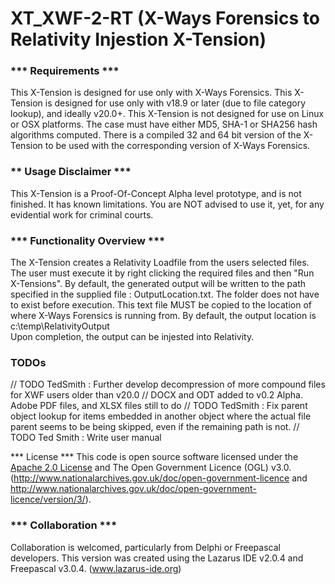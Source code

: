 
# XT_XWF-2-RT (X-Ways Forensics to Relativity Injestion X-Tension)

###  *** Requirements ***
  This X-Tension is designed for use only with X-Ways Forensics.
  This X-Tension is designed for use only with v18.9 or later (due to file category lookup), and ideally v20.0+.
  This X-Tension is not designed for use on Linux or OSX platforms.
  The case must have either MD5, SHA-1 or SHA256 hash algorithms computed.
  There is a compiled 32 and 64 bit version of the X-Tension to be used with the corresponding version of X-Ways Forensics. 

###  ** Usage Disclaimer ***
  This X-Tension is a Proof-Of-Concept Alpha level prototype, and is not finished. It has known
  limitations. You are NOT advised to use it, yet, for any evidential work for criminal courts.

###  *** Functionality Overview ***
  The X-Tension creates a Relativity Loadfile from the users selected files.
  The user must execute it by right clicking the required files and then "Run X-Tensions".
  By default, the generated output will be written to the path specified in the
  supplied file : OutputLocation.txt. The folder does not have to exist before execution.
  This text file MUST be copied to the location of where
  X-Ways Forensics is running from. By default, the output location is
  c:\temp\RelativityOutput\
  Upon completion, the output can be injested into Relativity.

###  TODOs
   // TODO TedSmith : Further develop decompression of more compound files for XWF users older than v20.0
   // DOCX and ODT added to v0.2 Alpha. Adobe PDF files, and XLSX files still to do
   // TODO TedSmith : Fix parent object lookup for items embedded in another object
     where the actual file parent seems to be being skipped, even if the remaining path is not.
   // TODO Ted Smith : Write user manual

  *** License ***
  This code is open source software licensed under the [Apache 2.0 License]("http://www.apache.org/licenses/LICENSE-2.0.html")
  and The Open Government Licence (OGL) v3.0. 
  (http://www.nationalarchives.gov.uk/doc/open-government-licence and
  http://www.nationalarchives.gov.uk/doc/open-government-licence/version/3/).

###  *** Collaboration ***
  Collaboration is welcomed, particularly from Delphi or Freepascal developers.
  This version was created using the Lazarus IDE v2.0.4 and Freepascal v3.0.4.
  (www.lazarus-ide.org)